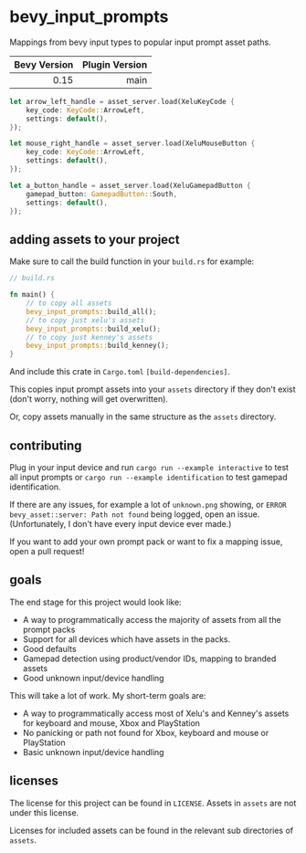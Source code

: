 # bevy_input_prompts

Mappings from bevy input types to popular input prompt asset paths.

| Bevy Version | Plugin Version |
| -----------: | -------------: |
|         0.15 |           main |

```rust
let arrow_left_handle = asset_server.load(XeluKeyCode {
    key_code: KeyCode::ArrowLeft,
    settings: default(),
});

let mouse_right_handle = asset_server.load(XeluMouseButton {
    key_code: KeyCode::ArrowLeft,
    settings: default(),
});

let a_button_handle = asset_server.load(XeluGamepadButton {
    gamepad_button: GamepadButton::South,
    settings: default(),
});
```

## adding assets to your project

Make sure to call the build function in your `build.rs` for example:

```rust
// build.rs

fn main() {
    // to copy all assets
    bevy_input_prompts::build_all();
    // to copy just xelu's assets
    bevy_input_prompts::build_xelu();
    // to copy just kenney's assets
    bevy_input_prompts::build_kenney();
}
```

And include this crate in `Cargo.toml` `[build-dependencies]`.

This copies input prompt assets into your `assets` directory if they don't exist (don't worry, nothing will get overwritten).

Or, copy assets manually in the same structure as the `assets` directory.

## contributing

Plug in your input device and run `cargo run --example interactive` to test all input prompts or `cargo run --example identification` to test gamepad identification.

If there are any issues, for example a lot of `unknown.png` showing, or `ERROR bevy_asset::server: Path not found` being logged, open an issue. (Unfortunately, I don't have every input device ever made.)

If you want to add your own prompt pack or want to fix a mapping issue, open a pull request!

## goals

The end stage for this project would look like:

- A way to programmatically access the majority of assets from all the prompt packs
- Support for all devices which have assets in the packs.
- Good defaults
- Gamepad detection using product/vendor IDs, mapping to branded assets
- Good unknown input/device handling

This will take a lot of work. My short-term goals are:

- A way to programmatically access most of Xelu's and Kenney's assets for keyboard and mouse, Xbox and PlayStation
- No panicking or path not found for Xbox, keyboard and mouse or PlayStation
- Basic unknown input/device handling

## licenses

The license for this project can be found in `LICENSE`. Assets in `assets` are not under this license.

Licenses for included assets can be found in the relevant sub directories of `assets`.